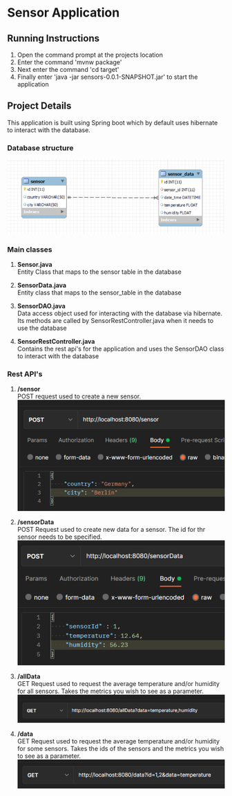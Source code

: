 # Sensor Application

## Running Instructions
1. Open the command prompt at the projects location
2. Enter the command 'mvnw package'
3. Next enter the command 'cd target'
4. Finally enter 'java -jar sensors-0.0.1-SNAPSHOT.jar' to start the application

## Project Details
This application is built using Spring boot which by default uses hibernate to interact with the database. 

### Database structure
![Database Structure](Images/DBStructure.png)

### Main classes
1. **Sensor.java**<br>
Entity Class that maps to the sensor table in the database

2. **SensorData.java** <br>
Entity class that maps to the sensor_table in the database

3. **SensorDAO.java**<br>
Data access object used for interacting with the database via hibernate. Its methods are called by SensorRestController.java when it needs to use the database

4. **SensorRestController.java**<br>
Contains the rest api's for the application and uses the SensorDAO class to interact with the database

### Rest API's
1. **/sensor** <br>
POST request used to create a new sensor. <br>
![Example sensor request](Images\sensor.png)

2. **/sensorData**<br>
POST Request used to create new data for a sensor. The id for thr sensor needs to be specified.<br>
![Example sensorData request](Images\sensorData.png)

3. **/allData**<br>
GET Request used to request the average temperature and/or humidity for all sensors. Takes the metrics you wish to see as a parameter.<br>
![Example allData request](Images\allData.png)

4. **/data**<br>
GET Request used to request the average temperature and/or humidity for some sensors. Takes the ids of the sensors and the metrics you wish to see as a parameter.<br>
![Example data request](Images\data.png)
